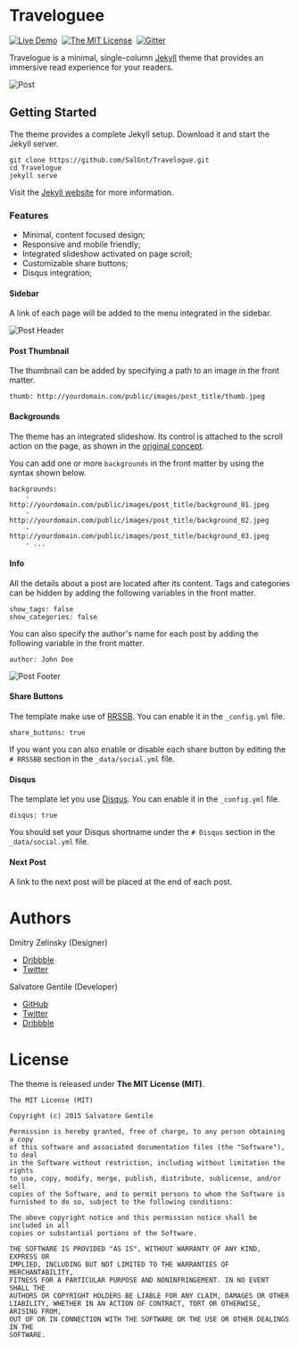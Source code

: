 Traveloguee
==========
[![Live Demo](http://img.shields.io/badge/Travelogue-DEMO-7D8866.svg?style=flat)](https://salgnt.github.io/Travelogue)&nbsp;
[![The MIT License](http://img.shields.io/badge/License-MIT-green.svg?style=flat)](#license)&nbsp;
[![Gitter](https://badges.gitter.im/Join%20Chat.svg)](https://gitter.im/SalGnt/Travelogue?utm_source=badge&utm_medium=badge&utm_campaign=pr-badge)

Travelogue is a minimal, single-column [Jekyll](http://jekyllrb.com/) theme that provides an immersive read experience for your readers.

![Post](https://dl.dropboxusercontent.com/u/18322837/GitHub/Travelogue/Post.png)


## Getting Started
The theme provides a complete Jekyll setup. Download it and start the Jekyll server.

    git clone https://github.com/SalGnt/Travelogue.git
    cd Travelogue
    jekyll serve

Visit the [Jekyll website](http://jekyllrb.com/) for more information.


### Features
* Minimal, content focused design;
* Responsive and mobile friendly;
* Integrated slideshow activated on page scroll;
* Customizable share buttons;
* Disqus integration;

#### Sidebar
A link of each page will be added to the menu integrated in the sidebar.

![Post Header](https://dl.dropboxusercontent.com/u/18322837/GitHub/Travelogue/Sidebar.png)

#### Post Thumbnail
The thumbnail can be added by specifying a path to an image in the front matter.

    thumb: http://yourdomain.com/public/images/post_title/thumb.jpeg

#### Backgrounds
The theme has an integrated slideshow. Its control is attached to the scroll action on the page, as shown in the [original concept](http://on.be.net/1zUTXz0).

You can add one or more `backgrounds` in the front matter by using the syntax shown below.

    backgrounds:
        - http://yourdomain.com/public/images/post_title/background_01.jpeg
        - http://yourdomain.com/public/images/post_title/background_02.jpeg
        - http://yourdomain.com/public/images/post_title/background_03.jpeg
        - ...

#### Info
All the details about a post are located after its content. Tags and categories can be hidden by adding the following variables in the front matter.

    show_tags: false
    show_categories: false

You can also specify the author's name for each post by adding the following variable in the front matter.

    author: John Doe

![Post Footer](https://dl.dropboxusercontent.com/u/18322837/GitHub/Travelogue/Footer.png)

#### Share Buttons
The template make use of [RRSSB](https://github.com/kni-labs/rrssb). You can enable it in the `_config.yml` file.

    share_buttons: true

If you want you can also enable or disable each share button by editing the `# RRSSBB` section in the `_data/social.yml` file.

#### Disqus
The template let you use [Disqus](https://disqus.com). You can enable it in the `_config.yml` file.

    disqus: true

You should set your Disqus shortname under the `# Disqus` section in the `_data/social.yml` file.

#### Next Post
A link to the next post will be placed at the end of each post.


# Authors
Dmitry Zelinsky (Designer)

* [Dribbble](https://dribbble.com/dddzzzru)
* [Twitter](https://twitter.com/dddzzzru)

Salvatore Gentile (Developer)

* [GitHub](https://github.com/SalGnt)
* [Twitter](https://twitter.com/_sgentile)
* [Dribbble](https://dribbble.com/SalGnt)


# License
The theme is released under **The MIT License (MIT)**.

    The MIT License (MIT)

    Copyright (c) 2015 Salvatore Gentile

    Permission is hereby granted, free of charge, to any person obtaining a copy
    of this software and associated documentation files (the "Software"), to deal
    in the Software without restriction, including without limitation the rights
    to use, copy, modify, merge, publish, distribute, sublicense, and/or sell
    copies of the Software, and to permit persons to whom the Software is
    furnished to do so, subject to the following conditions:

    The above copyright notice and this permission notice shall be included in all
    copies or substantial portions of the Software.

    THE SOFTWARE IS PROVIDED "AS IS", WITHOUT WARRANTY OF ANY KIND, EXPRESS OR
    IMPLIED, INCLUDING BUT NOT LIMITED TO THE WARRANTIES OF MERCHANTABILITY,
    FITNESS FOR A PARTICULAR PURPOSE AND NONINFRINGEMENT. IN NO EVENT SHALL THE
    AUTHORS OR COPYRIGHT HOLDERS BE LIABLE FOR ANY CLAIM, DAMAGES OR OTHER
    LIABILITY, WHETHER IN AN ACTION OF CONTRACT, TORT OR OTHERWISE, ARISING FROM,
    OUT OF OR IN CONNECTION WITH THE SOFTWARE OR THE USE OR OTHER DEALINGS IN THE
    SOFTWARE.
